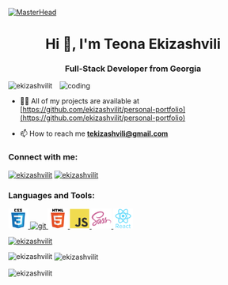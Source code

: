 [![MasterHead](https://indoanalytica.com/static/images/bannerr.gif)]()
<h1 align="center">Hi 👋, I'm Teona Ekizashvili</h1>
<h3 align="center">Full-Stack Developer from Georgia</h3>
<img align="right" alt="coding" width="400" src="https://i.pinimg.com/originals/e4/26/70/e426702edf874b181aced1e2fa5c6cde.gif">

<p align="left"> <img src="https://komarev.com/ghpvc/?username=ekizashvilit&label=Profile%20views&color=0e75b6&style=flat" alt="ekizashvilit" /> </p>

- 👨‍💻 All of my projects are available at [https://github.com/ekizashvilit/personal-portfolio](https://github.com/ekizashvilit/personal-portfolio)

- 📫 How to reach me **tekizashvili@gmail.com**

<h3 align="left">Connect with me:</h3>
<p align="left">
<a href="https://twitter.com/ekizashvilit" target="blank"><img align="center" src="https://raw.githubusercontent.com/rahuldkjain/github-profile-readme-generator/master/src/images/icons/Social/twitter.svg" alt="ekizashvilit" height="30" width="40" /></a>
<a href="https://www.linkedin.com/in/teona-ekizashvili-ba5725239/" target="blank"><img align="center" src="https://raw.githubusercontent.com/rahuldkjain/github-profile-readme-generator/master/src/images/icons/Social/linked-in-alt.svg" alt="ekizashvilit" height="30" width="40" /></a>
</p>

<h3 align="left">Languages and Tools:</h3>
<p align="left"> <a href="https://www.w3schools.com/css/" target="_blank" rel="noreferrer"> <img src="https://raw.githubusercontent.com/devicons/devicon/master/icons/css3/css3-original-wordmark.svg" alt="css3" width="40" height="40"/> </a> <a href="https://git-scm.com/" target="_blank" rel="noreferrer"> <img src="https://www.vectorlogo.zone/logos/git-scm/git-scm-icon.svg" alt="git" width="40" height="40"/> </a> <a href="https://www.w3.org/html/" target="_blank" rel="noreferrer"> <img src="https://raw.githubusercontent.com/devicons/devicon/master/icons/html5/html5-original-wordmark.svg" alt="html5" width="40" height="40"/> </a> <a href="https://developer.mozilla.org/en-US/docs/Web/JavaScript" target="_blank" rel="noreferrer"> <img src="https://raw.githubusercontent.com/devicons/devicon/master/icons/javascript/javascript-original.svg" alt="javascript" width="40" height="40"/> </a> <a href="https://sass-lang.com" target="_blank" rel="noreferrer"> <img src="https://raw.githubusercontent.com/devicons/devicon/master/icons/sass/sass-original.svg" alt="sass" width="40" height="40"/> </a> <img src="https://raw.githubusercontent.com/devicons/devicon/master/icons/react/react-original-wordmark.svg" alt="react" width="40" height="40"/> </a> <a href="https://sass-lang.com" target="_blank" rel="noreferrer">  </p>

<p align="left"> <a href="https://github.com/ryo-ma/github-profile-trophy"><img src="https://github-profile-trophy.vercel.app/?username=ekizashvilit" alt="ekizashvilit" /></a> </p>



<p><img align="left" src="https://github-readme-stats.vercel.app/api/top-langs?username=ekizashvilit&show_icons=true&locale=en&layout=compact" alt="ekizashvilit" /></p>

<p>&nbsp;<img align="center" src="https://github-readme-stats.vercel.app/api?username=ekizashvilit&show_icons=true&locale=en" alt="ekizashvilit" /></p>

<p><img align="center" src="https://github-readme-streak-stats.herokuapp.com/?user=ekizashvilit&" alt="ekizashvilit" /></p>


